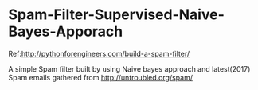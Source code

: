 # Spam-Filter-Supervised-Naive-Bayes-Apporach
Ref:http://pythonforengineers.com/build-a-spam-filter/

A simple Spam filter built by using Naive bayes approach and latest(2017) Spam emails gathered from 
http://untroubled.org/spam/
